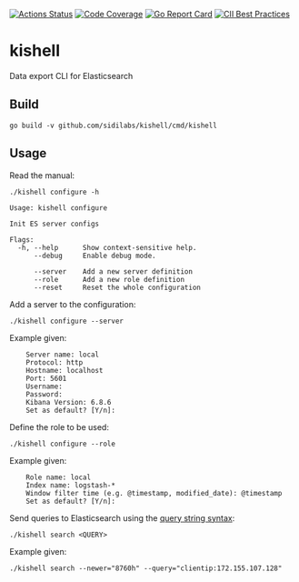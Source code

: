 [![Actions Status](https://github.com/sidilabs/kishell/workflows/build/badge.svg)](https://github.com/sidilabs/kishell/actions)
[![Code Coverage](https://codecov.io/gh/sidilabs/kishell/branch/main/graph/badge.svg)](https://codecov.io/gh/sidilabs/kishell)
[![Go Report Card](https://goreportcard.com/badge/github.com/sidilabs/kishell)](https://goreportcard.com/report/github.com/sidilabs/kishell)
[![CII Best Practices](https://bestpractices.coreinfrastructure.org/projects/4780/badge)](https://bestpractices.coreinfrastructure.org/projects/4780)
# kishell
Data export CLI for Elasticsearch

## Build

```
go build -v github.com/sidilabs/kishell/cmd/kishell
```

## Usage

Read the manual:
```
./kishell configure -h
```
```
Usage: kishell configure

Init ES server configs

Flags:
  -h, --help      Show context-sensitive help.
      --debug     Enable debug mode.

      --server    Add a new server definition
      --role      Add a new role definition
      --reset     Reset the whole configuration
```
Add a server to the configuration:
```
./kishell configure --server
```
Example given:
```
    Server name: local
    Protocol: http
    Hostname: localhost
    Port: 5601
    Username: 
    Password: 
    Kibana Version: 6.8.6
    Set as default? [Y/n]: 
```

Define the role to be used:
```
./kishell configure --role
```
Example given:
```
    Role name: local
    Index name: logstash-*
    Window filter time (e.g. @timestamp, modified_date): @timestamp
    Set as default? [Y/n]: 
```

Send queries to Elasticsearch using the [query string syntax](https://www.elastic.co/guide/en/elasticsearch/reference/6.8/query-dsl-query-string-query.html#query-string-syntax):
```
./kishell search <QUERY>
```
Example given:
```
./kishell search --newer="8760h" --query="clientip:172.155.107.128"
```